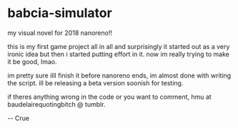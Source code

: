 # babcia-simulator
my visual novel for 2018 nanoreno!!

this is my first game project all in all and surprisingly it started out as a very ironic idea but then i started putting effort in it.
now im really trying to make it be good, lmao.

im pretty sure illl finish it before nanoreno ends, im almost done with writing the script.
ill be releasing a beta version soonish for testing.

if theres anything wrong in the code or you want to comment, hmu at baudelairequotingbitch @ tumblr.

-- Crue
